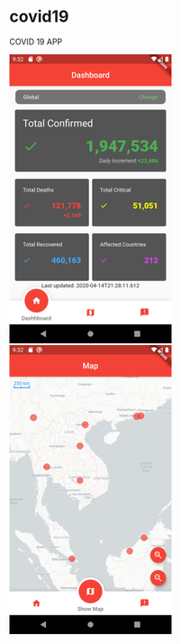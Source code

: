 # covid19

COVID 19 APP

<img src="https://raw.githubusercontent.com/nhatlang19/covid-19-app/master/resources/dashboard.png" height="512">
<img src="https://raw.githubusercontent.com/nhatlang19/covid-19-app/master/resources/maps.png" height="512">